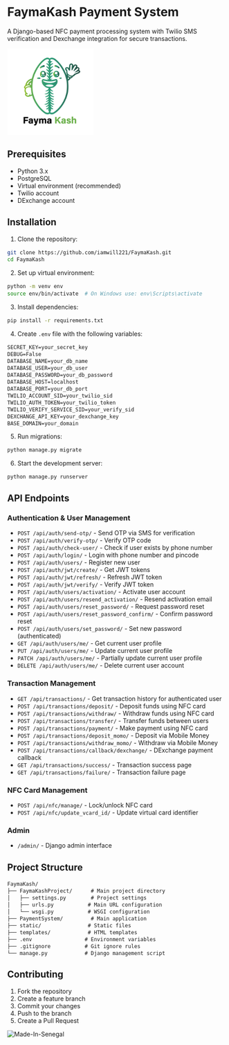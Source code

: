 # FaymaKash Payment System

A Django-based NFC payment processing system with Twilio SMS verification and Dexchange integration for secure transactions.

<img src="static/images/logo.png" alt="FaymaKash Logo" width="200" height="auto">


## Prerequisites

- Python 3.x
- PostgreSQL
- Virtual environment (recommended)
- Twilio account
- DExchange account

## Installation

1. Clone the repository:
```bash
git clone https://github.com/iamwill221/FaymaKash.git
cd FaymaKash
```

2. Set up virtual environment:
```bash
python -m venv env
source env/bin/activate  # On Windows use: env\Scripts\activate
```

3. Install dependencies:
```bash
pip install -r requirements.txt
```

4. Create `.env` file with the following variables:
```
SECRET_KEY=your_secret_key
DEBUG=False
DATABASE_NAME=your_db_name
DATABASE_USER=your_db_user
DATABASE_PASSWORD=your_db_password
DATABASE_HOST=localhost
DATABASE_PORT=your_db_port
TWILIO_ACCOUNT_SID=your_twilio_sid
TWILIO_AUTH_TOKEN=your_twilio_token
TWILIO_VERIFY_SERVICE_SID=your_verify_sid
DEXCHANGE_API_KEY=your_dexchange_key
BASE_DOMAIN=your_domain
```

5. Run migrations:
```bash
python manage.py migrate
```

6. Start the development server:
```bash
python manage.py runserver
```

## API Endpoints

### Authentication & User Management
- `POST /api/auth/send-otp/` - Send OTP via SMS for verification
- `POST /api/auth/verify-otp/` - Verify OTP code
- `POST /api/auth/check-user/` - Check if user exists by phone number
- `POST /api/auth/login/` - Login with phone number and pincode
- `POST /api/auth/users/` - Register new user
- `POST /api/auth/jwt/create/` - Get JWT tokens
- `POST /api/auth/jwt/refresh/` - Refresh JWT token
- `POST /api/auth/jwt/verify/` - Verify JWT token
- `POST /api/auth/users/activation/` - Activate user account
- `POST /api/auth/users/resend_activation/` - Resend activation email
- `POST /api/auth/users/reset_password/` - Request password reset
- `POST /api/auth/users/reset_password_confirm/` - Confirm password reset
- `POST /api/auth/users/set_password/` - Set new password (authenticated)
- `GET /api/auth/users/me/` - Get current user profile
- `PUT /api/auth/users/me/` - Update current user profile
- `PATCH /api/auth/users/me/` - Partially update current user profile
- `DELETE /api/auth/users/me/` - Delete current user account

### Transaction Management
- `GET /api/transactions/` - Get transaction history for authenticated user
- `POST /api/transactions/deposit/` - Deposit funds using NFC card
- `POST /api/transactions/withdraw/` - Withdraw funds using NFC card  
- `POST /api/transactions/transfer/` - Transfer funds between users
- `POST /api/transactions/payment/` - Make payment using NFC card
- `POST /api/transactions/deposit_momo/` - Deposit via Mobile Money
- `POST /api/transactions/withdraw_momo/` - Withdraw via Mobile Money
- `POST /api/transactions/callback/dexchange/` - DExchange payment callback
- `GET /api/transactions/success/` - Transaction success page
- `GET /api/transactions/failure/` - Transaction failure page

### NFC Card Management  
- `POST /api/nfc/manage/` - Lock/unlock NFC card
- `POST /api/nfc/update_vcard_id/` - Update virtual card identifier

### Admin
- `/admin/` - Django admin interface

## Project Structure

```
FaymaKash/
├── FaymaKashProject/      # Main project directory
│   ├── settings.py        # Project settings
│   ├── urls.py           # Main URL configuration
│   └── wsgi.py           # WSGI configuration
├── PaymentSystem/         # Main application
├── static/               # Static files
├── templates/            # HTML templates
├── .env                 # Environment variables
├── .gitignore           # Git ignore rules
└── manage.py            # Django management script
```

## Contributing

1. Fork the repository
2. Create a feature branch
3. Commit your changes
4. Push to the branch
5. Create a Pull Request

![Made-In-Senegal](https://github.com/GalsenDev221/made.in.senegal/blob/master/assets/badge.svg)